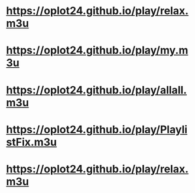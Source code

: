 # https://oplot24.github.io/play/relax.m3u
# https://oplot24.github.io/play/my.m3u
# https://oplot24.github.io/play/allall.m3u
# https://oplot24.github.io/play/PlaylistFix.m3u
# https://oplot24.github.io/play/relax.m3u
